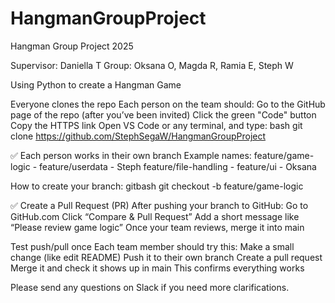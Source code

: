 # HangmanGroupProject
Hangman Group Project 2025

Supervisor: Daniella T
Group: Oksana O, Magda R, Ramia E, Steph W

Using Python to create a Hangman Game


Everyone clones the repo
Each person on the team should:
Go to the GitHub page of the repo (after you’ve been invited)
Click the green "Code" button
Copy the HTTPS link
Open VS Code or any terminal, and type:
bash
git clone 
https://github.com/StephSegaW/HangmanGroupProject


:white_check_mark: Each person works in their own branch
Example names:
feature/game-logic -
feature/userdata - Steph
feature/file-handling - 
feature/ui - Oksana

How to create your branch:
gitbash
git checkout -b feature/game-logic

:white_check_mark: Create a Pull Request (PR)
After pushing your branch to GitHub:
Go to
GitHub.com
Click “Compare & Pull Request”
Add a short message like “Please review game logic”
Once your team reviews,
merge it into main

Test push/pull once
Each team member should try this:
Make a small change (like edit README)
Push it to their own branch
Create a pull request
Merge it and check it shows up in main
This confirms everything works 


Please send any questions on Slack if you need more clarifications.

